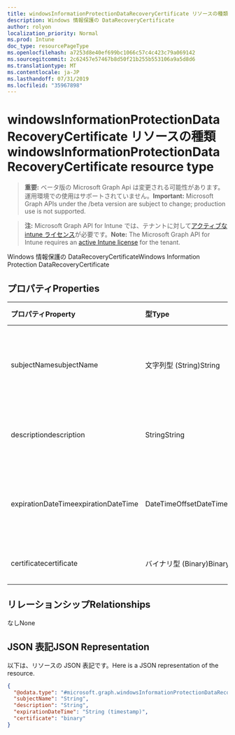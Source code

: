 ```yaml
---
title: windowsInformationProtectionDataRecoveryCertificate リソースの種類
description: Windows 情報保護の DataRecoveryCertificate
author: rolyon
localization_priority: Normal
ms.prod: Intune
doc_type: resourcePageType
ms.openlocfilehash: a7253d8e40ef699bc1066c57c4c423c79a069142
ms.sourcegitcommit: 2c62457e57467b8d50f21b255b553106a9a5d8d6
ms.translationtype: MT
ms.contentlocale: ja-JP
ms.lasthandoff: 07/31/2019
ms.locfileid: "35967898"
---
```

# <a name="windowsinformationprotectiondatarecoverycertificate-resource-type"></a><span data-ttu-id="e97a2-103">windowsInformationProtectionDataRecoveryCertificate リソースの種類</span><span class="sxs-lookup"><span data-stu-id="e97a2-103">windowsInformationProtectionDataRecoveryCertificate resource type</span></span>

> <span data-ttu-id="e97a2-104">**重要:** ベータ版の Microsoft Graph Api は変更される可能性があります。運用環境での使用はサポートされていません。</span><span class="sxs-lookup"><span data-stu-id="e97a2-104">**Important:** Microsoft Graph APIs under the /beta version are subject to change; production use is not supported.</span></span>

> <span data-ttu-id="e97a2-105">**注:** Microsoft Graph API for Intune では、テナントに対して[アクティブな intune ライセンス](https://go.microsoft.com/fwlink/?linkid=839381)が必要です。</span><span class="sxs-lookup"><span data-stu-id="e97a2-105">**Note:** The Microsoft Graph API for Intune requires an [active Intune license](https://go.microsoft.com/fwlink/?linkid=839381) for the tenant.</span></span>

<span data-ttu-id="e97a2-106">Windows 情報保護の DataRecoveryCertificate</span><span class="sxs-lookup"><span data-stu-id="e97a2-106">Windows Information Protection DataRecoveryCertificate</span></span>

## <a name="properties"></a><span data-ttu-id="e97a2-107">プロパティ</span><span class="sxs-lookup"><span data-stu-id="e97a2-107">Properties</span></span>
|<span data-ttu-id="e97a2-108">プロパティ</span><span class="sxs-lookup"><span data-stu-id="e97a2-108">Property</span></span>|<span data-ttu-id="e97a2-109">型</span><span class="sxs-lookup"><span data-stu-id="e97a2-109">Type</span></span>|<span data-ttu-id="e97a2-110">説明</span><span class="sxs-lookup"><span data-stu-id="e97a2-110">Description</span></span>|
|:---|:---|:---|
|<span data-ttu-id="e97a2-111">subjectName</span><span class="sxs-lookup"><span data-stu-id="e97a2-111">subjectName</span></span>|<span data-ttu-id="e97a2-112">文字列型 (String)</span><span class="sxs-lookup"><span data-stu-id="e97a2-112">String</span></span>|<span data-ttu-id="e97a2-113">データ回復証明書のサブジェクト名</span><span class="sxs-lookup"><span data-stu-id="e97a2-113">Data recovery Certificate subject name</span></span>|
|<span data-ttu-id="e97a2-114">description</span><span class="sxs-lookup"><span data-stu-id="e97a2-114">description</span></span>|<span data-ttu-id="e97a2-115">String</span><span class="sxs-lookup"><span data-stu-id="e97a2-115">String</span></span>|<span data-ttu-id="e97a2-116">データ回復証明書の説明</span><span class="sxs-lookup"><span data-stu-id="e97a2-116">Data recovery Certificate description</span></span>|
|<span data-ttu-id="e97a2-117">expirationDateTime</span><span class="sxs-lookup"><span data-stu-id="e97a2-117">expirationDateTime</span></span>|<span data-ttu-id="e97a2-118">DateTimeOffset</span><span class="sxs-lookup"><span data-stu-id="e97a2-118">DateTimeOffset</span></span>|<span data-ttu-id="e97a2-119">データ回復証明書の有効期限日時</span><span class="sxs-lookup"><span data-stu-id="e97a2-119">Data recovery Certificate expiration datetime</span></span>|
|<span data-ttu-id="e97a2-120">certificate</span><span class="sxs-lookup"><span data-stu-id="e97a2-120">certificate</span></span>|<span data-ttu-id="e97a2-121">バイナリ型 (Binary)</span><span class="sxs-lookup"><span data-stu-id="e97a2-121">Binary</span></span>|<span data-ttu-id="e97a2-122">データ回復証明書</span><span class="sxs-lookup"><span data-stu-id="e97a2-122">Data recovery Certificate</span></span>|

## <a name="relationships"></a><span data-ttu-id="e97a2-123">リレーションシップ</span><span class="sxs-lookup"><span data-stu-id="e97a2-123">Relationships</span></span>
<span data-ttu-id="e97a2-124">なし</span><span class="sxs-lookup"><span data-stu-id="e97a2-124">None</span></span>

## <a name="json-representation"></a><span data-ttu-id="e97a2-125">JSON 表記</span><span class="sxs-lookup"><span data-stu-id="e97a2-125">JSON Representation</span></span>
<span data-ttu-id="e97a2-126">以下は、リソースの JSON 表記です。</span><span class="sxs-lookup"><span data-stu-id="e97a2-126">Here is a JSON representation of the resource.</span></span>
<!-- {
  "blockType": "resource",
  "@odata.type": "microsoft.graph.windowsInformationProtectionDataRecoveryCertificate"
}
-->
``` json
{
  "@odata.type": "#microsoft.graph.windowsInformationProtectionDataRecoveryCertificate",
  "subjectName": "String",
  "description": "String",
  "expirationDateTime": "String (timestamp)",
  "certificate": "binary"
}
```





